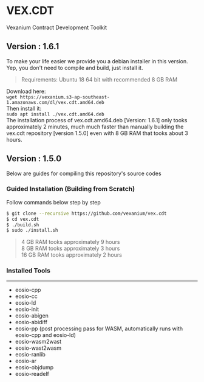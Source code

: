 # VEX.CDT
Vexanium Contract Development Toolkit

## Version : 1.6.1
To make your life easier we provide you a debian installer in this version.  
Yep, you don't need to compile and build, just install it.  
> Requirements: Ubuntu 18 64 bit with recommended 8 GB RAM  

Download here:  
```wget https://vexanium.s3-ap-southeast-1.amazonaws.com/dl/vex.cdt.amd64.deb```  
Then install it:  
```sudo apt install ./vex.cdt.amd64.deb```   
The installation process of vex.cdt.amd64.deb [Version: 1.6.1] only tooks approximately 2 minutes, much much faster than manually building the vex.cdt repository [version 1.5.0] even with 8 GB RAM that tooks about 3 hours.

## Version : 1.5.0
Below are guides for compiling this repository's source codes

### Guided Installation (Building from Scratch)
Follow commands below step by step
```sh
$ git clone --recursive https://github.com/vexanium/vex.cdt
$ cd vex.cdt
$ ./build.sh
$ sudo ./install.sh
```
> 4 GB RAM tooks approximately 9 hours  
> 8 GB RAM tooks approximately 3 hours  
> 16 GB RAM tooks approximately 2 hours  

### Installed Tools
---
* eosio-cpp
* eosio-cc
* eosio-ld
* eosio-init
* eosio-abigen
* eosio-abidiff
* eosio-pp (post processing pass for WASM, automatically runs with eosio-cpp and eosio-ld)
* eosio-wasm2wast
* eosio-wast2wasm
* eosio-ranlib
* eosio-ar
* eosio-objdump
* eosio-readelf
